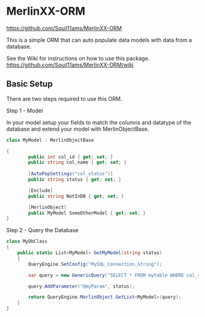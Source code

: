 # MerlinXX-ORM

https://github.com/Squil11ams/MerlinXX-ORM

This is a simple ORM that can auto populate data models with data from a database.

See the Wiki for instructions on how to use this package.
https://github.com/Squil11ams/MerlinXX-ORM/wiki


## Basic Setup

There are two steps required to use this ORM.

Step 1 - Model 

In your model setup your fields to match the columns and datatype of the database and extend your model with MerlinObjectBase.

```C#
class MyModel : MerlinObjectBase

{
        public int col_id { get; set; }
        public string col_name { get; set; }
        
        [AutoPopSettings("col_status")]
        public string status { get; set; }

        [Exclude]
        public string NotInDB { get; set; }

        [MerlinObject]
        public MyModel SomeOtherModel { get; set; }
}
```
Step 2 - Query the Database

```C#
class MyDbClass
{
    public static List<MyModel> GetMyModel(string status)
    {
        QueryEngine.SetConfig("MySQL_Connection_String");

        var query = new GenericQuery("SELECT * FROM mytable WHERE col_status = @myParam");

        query.AddParameter("@myParam", status);

        return QueryEngine.MerlinObject.GetList<MyModel>(query);
    }
}
```
